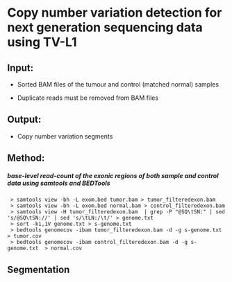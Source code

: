 # **Copy number variation detection for next generation sequencing data using TV-L1**

## **Input:**

- Sorted BAM files of the tumour and control (matched normal) samples

- Duplicate reads must be removed from BAM files

## **Output:**

- Copy number variation segments


## **Method:**

##### base-level read-count of the exonic regions of both sample and control data using samtools and BEDTools

```
 > samtools view -bh -L exom.bed tumor.bam > tumor_filteredexon.bam
 > samtools view -bh -L exom.bed normal.bam > control_filteredexon.bam
 > samtools view -H tumor_filteredexon.bam  | grep -P "@SQ\tSN:" | sed 's/@SQ\tSN://' | sed 's/\tLN:/\t/' > genome.txt
 > sort -k1,1V genome.txt > s-genome.txt
 > bedtools genomecov -ibam tumor_filteredexon.bam -d -g s-genome.txt  > tumor.cov
 > bedtools genomecov -ibam control_filteredexon.bam -d -g s-genome.txt  > normal.cov
```


## **Segmentation**
